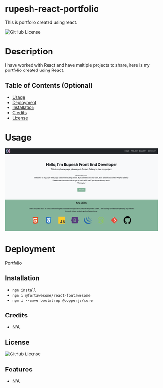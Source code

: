 # rupesh-react-portfolio

This is portfolio created using react.

![GitHub License](https://img.shields.io/badge/license-MIT-blue)

# Description

I have worked with React and have multiple projects to share, here is my portfolio created using React.

## Table of Contents (Optional)

- [Usage](#usage)
- [Deployment](#deployment)
- [Installation](#installation)
- [Credits](#credits)
- [License](#license)

# Usage

![alt text](./portfolio/public/images/react-portfolio.png)

# Deployment

[Portfolio](https://rrana5106.github.io/Rupesh-weather-forecast/)

## Installation

- `npm install`
- `npm i @fortawesome/react-fontawesome`
- `npm i --save bootstrap @popperjs/core`

## Credits

- N/A

## License

![GitHub License](https://img.shields.io/badge/license-MIT-blue)

## Features

- N/A
